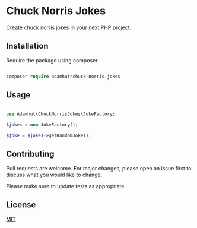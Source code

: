 # Chuck Norris Jokes

Create chuck norris jokes in your next PHP project.

## Installation

Require the package using composer

```php

composer require adamhut/chuck-norris-jokes

```

## Usage

```php
    
use Adamhut\ChuckNorrisJokes\JokeFactory;    

$jokes = new JokeFactory();

$joke = $jokes->getRandomJoke();

```


## Contributing
Pull requests are welcome. For major changes, please open an issue first to discuss what you would like to change.

Please make sure to update tests as appropriate.

## License
[MIT](./LICENSE.md)